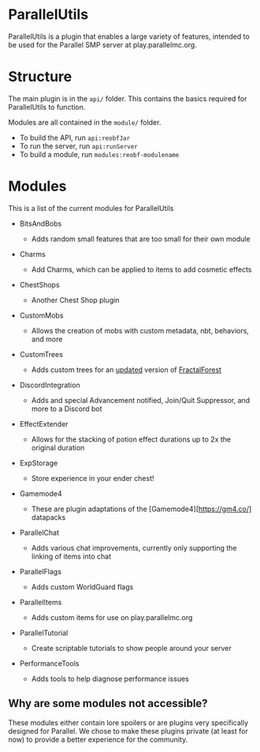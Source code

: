 # ParallelUtils
ParallelUtils is a plugin that enables a large variety of features, intended to be used for the Parallel SMP server at play.parallelmc.org.

# Structure

The main plugin is in the `api/` folder. This contains the basics required for ParallelUtils to function.

Modules are all contained in the `module/` folder.

  - To build the API, run `api:reobfJar`
  - To run the server, run `api:runServer`
  - To build a module, run `modules:reobf-modulename`

# Modules
This is a list of the current modules for ParallelUtils
 - BitsAndBobs
   - Adds random small features that are too small for their own module
  
 - Charms
   - Add Charms, which can be applied to items to add cosmetic effects 

 - ChestShops
   - Another Chest Shop plugin

- CustomMobs
   - Allows the creation of mobs with custom metadata, nbt, behaviors, and more
    
- CustomTrees
   - Adds custom trees for an [updated](https://github.com/ParallelMC/FractalForest) version of [FractalForest](https://www.spigotmc.org/resources/fractal-forest.75850/)
    
- DiscordIntegration
   - Adds and special Advancement notified, Join/Quit Suppressor, and more to a Discord bot
    
- EffectExtender
   - Allows for the stacking of potion effect durations up to 2x the original duration

- ExpStorage
  - Store experience in your ender chest!
 
- Gamemode4
  - These are plugin adaptations of the [Gamemode4][https://gm4.co/] datapacks

- ParallelChat
  - Adds various chat improvements, currently only supporting the linking of items into chat
  
- ParallelFlags
  - Adds custom WorldGuard flags
    
- ParallelItems
  - Adds custom items for use on play.parallelmc.org
  
- ParallelTutorial
  - Create scriptable tutorials to show people around your server
  
- PerformanceTools
  - Adds tools to help diagnose performance issues
  
## Why are some modules not accessible?
These modules either contain lore spoilers or are plugins very specifically designed for Parallel. We chose to make these plugins private (at least for now) to provide a better experience for the community.
